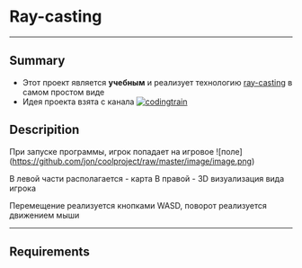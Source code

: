 # Ray-casting
____
## Summary
- Этот проект является **учебным** и реализует технологию [ray-casting](https://ru.wikipedia.org/wiki/%D0%A2%D1%80%D0%B0%D1%81%D1%81%D0%B8%D1%80%D0%BE%D0%B2%D0%BA%D0%B0_%D0%BB%D1%83%D1%87%D0%B5%D0%B9) в самом простом виде
- Идея проекта взята c канала [![codingtrain](https://i.ytimg.com/vi/TOEi6T2mtHo/maxresdefault.jpg)](https://youtu.be/TOEi6T2mtHo)

## Descripition

При запуске программы, игрок попадает на игровое ![поле]
(https://github.com/jon/coolproject/raw/master/image/image.png)

В левой части располагается - карта
В правой - 3D визуализация вида игрока

Перемещение реализуется кнопками WASD, поворот реализуется движением мыши
____
## Requirements